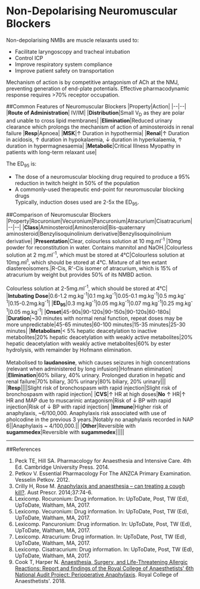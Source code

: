 # Non-Depolarising Neuromuscular Blockers

Non-depolarising NMBs are muscle relaxants used to:
*  Facilitate laryngoscopy and tracheal intubation
*  Control ICP
*  Improve respiratory system compliance
*  Improve patient safety on transportation

Mechanism of action is by competitive antagonism of ACh at the NMJ, preventing generation of end-plate potentials. Effective pharmacodynamic response requires >70% receptor occupation.

##Common Features of Neuromuscular Blockers
|Property|Action|
|--|--|
|**Route of Administration**| IV/IM|
|**Distribution**|Small V<sub>D</sub> as they are polar and unable to cross lipid membranes|
|**Elimination**|Reduced urinary clearance which prolongs the mechanism of action of aminosteroids in renal failure
|**Resp**|Apnoea|
|**MSK**|↑ Duration in hypothermia|
|**Renal**|↑ Duration in acidosis, ↑ duration in hypokalaemia, ↓ duration in hyperkalaemia, ↑ duration in hypermagnesaemia|
|**Metabolic**|Critical Illness Myopathy in patients with long-term relaxant use|

The ED<sub>95</sub> is:
* The dose of a neuromuscular blocking drug required to produce a 95% reduction in twitch height in 50% of the population
* A commonly-used therapeutic end-point for neuromuscular blocking drugs  
Typically, induction doses used are 2-5x the ED<sub>95</sub>.

##Comparison of Neuromuscular Blockers
|Property|Rocuronium|Vecuronium|Pancuronium|Atracurium|Cisatracurium|
|--|--|
|**Class**|Aminosteroid|Aminosteroid|Bis-quaternary aminosteroid|Benzylisoquinolinium derivative|Benzylisoquinolinium derivative|
|**Presentation**|Clear, colourless solution at 10 mg.ml<sup>-1</sup> |10mg powder for reconstitution in water. Contains mannitol and NaOH.|Colourless solution at 2 mg.ml<sup>-1</sup>, which must be stored at 4°C|Colourless solution at 10mg.ml<sup>1</sup>, which should be stored at 4°C. Mixture of all ten extant diastereoisomers.|R-Cis, R'-Cis isomer of atracurium, which is 15% of atracurium by weight but provides 50% of its NMBD action. <br><br>Colourless solution at 2-5mg.ml<sup>-1</sup>, which should be stored at 4°C|
|**Intubating Dose**|0.6-1.2 mg.kg<sup>-1</sup>|0.1 mg.kg<sup>-1</sup>|0.05-0.1 mg.kg<sup>-1</sup>|0.5 mg.kg<sup>-1</sup>|0.15-0.2mg.kg<sup>-1</sup>|
|**ED<sub>95</sub>**|0.3 mg.kg<sup>-1</sup>|0.05 mg.kg<sup>-1</sup>|0.07 mg.kg<sup>-1</sup>|0.25 mg.kg<sup>-1</sup>|0.05 mg.kg<sup>-1</sup>|
|**Onset**|45-90s|90-120s|90-150s|90-120s|60-180s|
|**Duration**|~30 minutes with normal renal function, repeat doses may be more unpredictable|45-65 minutes|60-100 minutes|15-35 minutes|25-30 minutes|
|**Metabolism**|< 5%  hepatic deacetylation to inactive metabolites|20% hepatic deacetylation with weakly active metabolites|20% hepatic deacetylation with weakly active metabolites|60% by ester hydrolysis, with remainder by Hofmann elimination. <br><br>Metabolised to **laudanosine**, which causes seizures in high concentrations (relevant when administered by long infusion)|Hofmann elimination|
|**Elimination**|60% biliary, 40% urinary. Prolonged duration in hepatic and renal failure|70% biliary, 30% urinary|80% biliary, 20% urinary|||
|**Resp**||||Slight risk of bronchospasm with rapid injection|Slight risk of bronchospasm with rapid injection|
|**CVS**|↑ HR at high doses|**No** ↑ HR|↑ HR and MAP due to muscarinic antagonism|Risk of ↓ BP with rapid injection|Risk of ↓ BP with rapid injection|
|**Immune**|Higher risk of anaphylaxis, ~6/100,000. Anaphylaxis risk associated with use of pholcodine in the previous 3 years.|Notably no anaphylaxis recorded in NAP 6||Anaphylaxis ~ 4/100,000.||
|**Other**|Reversible with **sugammedex**|Reversible with **sugammedex**|||||

---
##References

1. Peck TE, Hill SA. Pharmacology for Anaesthesia and Intensive Care. 4th Ed. Cambridge University Press. 2014.  
2. Petkov V. Essential Pharmacology For The ANZCA Primary Examination. Vesselin Petkov. 2012.
3. Crilly H, Rose M. [Anaphylaxis and anaesthesia – can treating a cough kill?](https://www.nps.org.au/australian-prescriber/articles/anaphylaxis-and-anaesthesia-can-treating-a-cough-kill). Aust Prescr. 2014;37:74-6.
4. Lexicomp. Rocuronium: Drug information. In: UpToDate, Post, TW (Ed), UpToDate, Waltham, MA, 2017.
5. Lexicomp. Vecuronium: Drug information. In: UpToDate, Post, TW (Ed), UpToDate, Waltham, MA, 2017.
6. Lexicomp. Pancuronium: Drug information. In: UpToDate, Post, TW (Ed), UpToDate, Waltham, MA, 2017.
7. Lexicomp. Atracurium: Drug information. In: UpToDate, Post, TW (Ed), UpToDate, Waltham, MA, 2017.
8. Lexicomp. Cisatracurium: Drug information. In: UpToDate, Post, TW (Ed), UpToDate, Waltham, MA, 2017.
9. Cook T, Harper N. [Anaesthesia, Surgery, and Life-Threatening Allergic Reactions: Report and findings of the Royal College of Anaesthetists' 6th National Audit Project: Perioperative Anaphylaxis](https://niaa.org.uk/NAP6Report#pt). Royal College of Anaesthetists'. 2018.